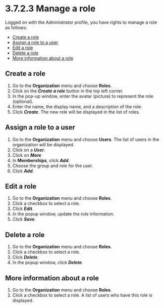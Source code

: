 # 3.7.2.3 Manage a role

Logged on with the Administrator profile, you have rights to manage a role as follows:

* [Create a role](#createarole)
* [Assign a role to a user](#assignarole)
* [Edit a role](#editarole)
* [Delete a role](#deletearole)
* [More information about a role](#moreinfo)




## Create a role

1. Go to the **Organization** menu and choose **Roles**.
2. Click on the _**Create a role**_ button in the top left corner.
3. In the pop-up window, enter the avatar (picture) to represent the role (optional).
4. Enter the name, the display name, and a description of the role.
5. Click _**Create**_. The new role will be displayed in the list of roles.



## Assign a role to a user

1. Go to the **Organization** menu and choose **Users**. The list of users in the organization will be displayed.
2. Click on a _**User**_.
3. Click on _**More**_
4. In **Memberships**, click _**Add**_.
5. Choose the group and role for the user.
6. Click _**Add**_.



## Edit a role

1. Go to the **Organization** menu and choose **Roles**.
2. Click a checkbox to select a role.
3. Click _**Edit**_.
4. In the popup window, update the role information.
5. Click _**Save**_.



## Delete a role

1. Go to the **Organization** menu and choose **Roles**.
2. Click a checkbox to select a role.
3. Click _**Delete**_.
4. In the popup window, click _**Delete**_.



## More information about a role

1. Go to the **Organization** menu and choose **Roles**.
2. Click a checkbox to select a role. A list of users who have this role is displayed.